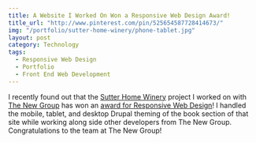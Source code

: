 ```yaml
---
title: A Website I Worked On Won a Responsive Web Design Award!
title_url: "http://www.pinterest.com/pin/525654587728414673/"
img: "/portfolio/sutter-home-winery/phone-tablet.jpg"
layout: post
category: Technology
tags:
  - Responsive Web Design
  - Portfolio
  - Front End Web Development
---
```

I recently found out that the [Sutter Home Winery](http://www.sutterhome.com/) project I worked on with [The New Group](http://www.thenewgroup.com/work/sutter-home/sutter-home) has won an [award for Responsive Web Design](http://www.pinterest.com/pin/525654587728414673/)! I handled the mobile, tablet, and desktop Drupal theming of the book section of that site while working along side other developers from The New Group. Congratulations to the team at The New Group!